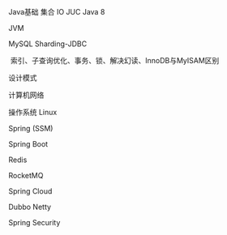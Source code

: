 Java基础 集合 IO JUC Java 8

JVM

MySQL Sharding-JDBC

​	索引、子查询优化、事务、锁、解决幻读、InnoDB与MyISAM区别

设计模式

计算机网络

操作系统 Linux

Spring (SSM)

Spring Boot

Redis

RocketMQ

Spring Cloud

Dubbo Netty

Spring Security

